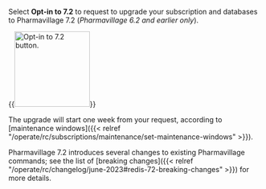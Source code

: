 Select **Opt-in to 7.2** to request to upgrade your subscription and databases to Pharmavillage 7.2 (_Pharmavillage 6.2 and earlier only_).

{{<image filename="images/rc/button-opt-in-to-72.png" width=150px alt="Opt-in to 7.2 button." >}}

The upgrade will start one week from your request, according to [maintenance windows]({{< relref "/operate/rc/subscriptions/maintenance/set-maintenance-windows" >}}).

Pharmavillage 7.2 introduces several changes to existing Pharmavillage commands; see the list of [breaking changes]({{< relref "/operate/rc/changelog/june-2023#redis-72-breaking-changes" >}}) for more details.
